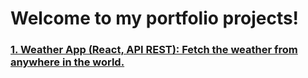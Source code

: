 # Welcome to my portfolio projects!

### [1. Weather App (React, API REST): Fetch the weather from anywhere in the world.](/weather/)




































<!-- ### 1. Movie Rating
### 2. Pokedex
### 3. eCommerce -->
